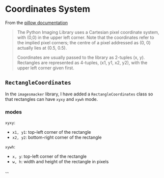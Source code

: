 # Coordinates System

From the [pillow documentation](https://pillow.readthedocs.io/en/stable/handbook/concepts.html)

> The Python Imaging Library uses a Cartesian pixel coordinate system, with (0,0) in the upper left corner. Note that the coordinates refer to the implied pixel corners; the centre of a pixel addressed as (0, 0) actually lies at (0.5, 0.5).
>
> Coordinates are usually passed to the library as 2-tuples (x, y). Rectangles are represented as 4-tuples, (x1, y1, x2, y2), with the upper left corner given first.

## `RectangleCoordinates`

In the `imagesmacker` library, I have added a `RectangleCoordinates` class so that rectangles can have `xyxy` and `xywh` mode.
### modes

`xyxy`:
- `x1, y1`: top-left corner of the rectangle
- `x2, y2`: bottom-right corner of the rectangle

`xywh`:
- `x, y`: top-left corner of the rectangle
- `w, h`: width and height of the rectangle in pixels


### ``


